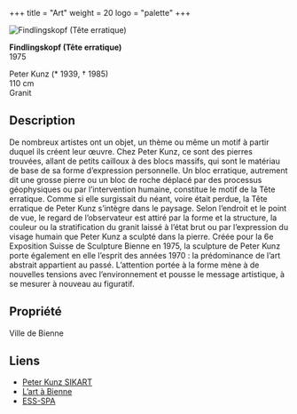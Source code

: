 +++
title = "Art"
weight = 20
logo = "palette"
+++

![Findlingskopf (Tête erratique)](/images/tete.jpg)

**Findlingskopf (Tête erratique)**  
1975

Peter Kunz (* 1939, † 1985)  
110 cm  
Granit

## Description

De nombreux artistes ont un objet, un thème ou même un motif à partir duquel ils créent leur œuvre. Chez Peter Kunz, ce sont des pierres trouvées, allant de petits cailloux à des blocs massifs, qui sont le matériau de base de sa forme d’expression personnelle. Un bloc erratique, autrement dit une grosse pierre ou un bloc de roche déplacé par des processus géophysiques ou par l’intervention humaine, constitue le motif de la Tête erratique. Comme si elle surgissait du néant, voire était perdue, la Tête erratique de Peter Kunz s’intègre dans le paysage. Selon l’endroit et le point de vue, le regard de l’observateur est attiré par la forme et la structure, la couleur ou la stratification du granit laissé à l’état brut ou par l’expression du visage humain que Peter Kunz a sculpté dans la pierre. Créée pour la 6e Exposition Suisse de Sculpture Bienne en 1975, la sculpture de Peter Kunz porte également en elle l’esprit des années 1970 : la prédominance de l’art abstrait appartient au passé. L’attention portée à la forme mène à de nouvelles tensions avec l’environnement et pousse le message artistique, à se mesurer à nouveau au figuratif. 

## Propriété

Ville de Bienne

## Liens

- [Peter Kunz SIKART](https://recherche.sik-isea.ch/fr/sik:person-4001048/in/sikart/actor/list)
- [L’art à Bienne](https://art-a-bienne.ch/fr/)
- [ESS-SPA](https://ess-spa.ch/fr/news/framing-sculptures)